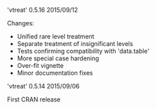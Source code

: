 
'vtreat' 0.5.16 2015/09/12

Changes:

-  Unified rare level treatment
-  Separate treatment of insignificant levels
-  Tests confirming compatibility with 'data.table'
-  More special case hardening
-  Over-fit vignette
-  Minor documentation fixes



'vtreat' 0.5.14 2015/09/06

First CRAN release
